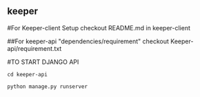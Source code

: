## keeper
#For Keeper-client Setup checkout README.md in keeper-client

##For keeper-api "dependencies/requirement" checkout Keeper-api/requirement.txt

#TO START DJANGO API
```
cd keeper-api

```
```
python manage.py runserver

```
